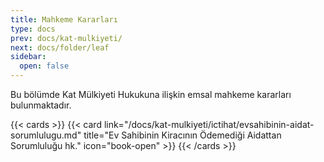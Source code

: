 ```yaml
---
title: Mahkeme Kararları
type: docs
prev: docs/kat-mulkiyeti/
next: docs/folder/leaf
sidebar:
  open: false
---
```


Bu bölümde Kat Mülkiyeti Hukukuna ilişkin emsal mahkeme kararları bulunmaktadır.

{{< cards >}}
{{< card link="/docs/kat-mulkiyeti/ictihat/evsahibinin-aidat-sorumlulugu.md" title="Ev Sahibinin Kiracının Ödemediği Aidattan Sorumluluğu hk." icon="book-open" >}}
{{< /cards >}}
